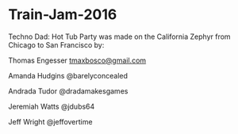 # Train-Jam-2016
Techno Dad: Hot Tub Party was made on the California Zephyr from Chicago to San Francisco by:

Thomas Engesser tmaxbosco@gmail.com

Amanda Hudgins @barelyconcealed

Andrada Tudor @dradamakesgames

Jeremiah Watts @jdubs64

Jeff Wright @jeffovertime
